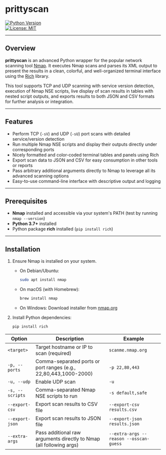 # prittyscan

[![Python Version](https://img.shields.io/badge/python-3.7%2B-blue.svg)](https://www.python.org/downloads/)  
[![License: MIT](https://img.shields.io/badge/license-MIT-green.svg)](LICENSE)

---

## Overview

**prittyscan** is an advanced Python wrapper for the popular network scanning tool [Nmap](https://nmap.org/). It executes Nmap scans and parses its XML output to present the results in a clean, colorful, and well-organized terminal interface using the [Rich](https://github.com/Textualize/rich) library.

This tool supports TCP and UDP scanning with service version detection, execution of Nmap NSE scripts, live display of scan results in tables with nested script outputs, and exports results to both JSON and CSV formats for further analysis or integration.

---

## Features

- Perform TCP (`-sV`) and UDP (`-sU`) port scans with detailed service/version detection  
- Run multiple Nmap NSE scripts and display their outputs directly under corresponding ports  
- Nicely formatted and color-coded terminal tables and panels using Rich  
- Export scan data to JSON and CSV for easy consumption in other tools or reports  
- Pass arbitrary additional arguments directly to Nmap to leverage all its advanced scanning options  
- Easy-to-use command-line interface with descriptive output and logging  

---

## Prerequisites

- **Nmap** installed and accessible via your system's PATH (test by running `nmap --version`)  
- **Python 3.7+** installed  
- Python package **rich** installed (`pip install rich`)  

---

## Installation

1. Ensure Nmap is installed on your system.

   - On Debian/Ubuntu:  
     ```bash
     sudo apt install nmap
     ```
   - On macOS (with Homebrew):  
     ```bash
     brew install nmap
     ```
   - On Windows: Download installer from [nmap.org](https://nmap.org/download.html)

2. Install Python dependencies:

   ```bash
   pip install rich
   ```

| Option          | Description                                                         | Example                                |
| --------------- | ------------------------------------------------------------------- | -------------------------------------- |
| `<target>`      | Target hostname or IP to scan (required)                            | `scanme.nmap.org`                      |
| `-p, --ports`   | Comma-separated ports or port ranges (e.g., 22,80,443,1000-2000)    | `-p 22,80,443`                         |
| `-u, --udp`     | Enable UDP scan                                                     | `-u`                                   |
| `-s, --scripts` | Comma-separated Nmap NSE scripts to run                             | `-s default,safe`                      |
| `--export-csv`  | Export scan results to CSV file                                     | `--export-csv results.csv`             |
| `--export-json` | Export scan results to JSON file                                    | `--export-json results.json`           |
| `--extra-args`  | Pass additional raw arguments directly to Nmap (all following args) | `--extra-args --reason --osscan-guess` |
